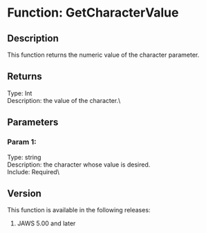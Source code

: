 # Function: GetCharacterValue

## Description

This function returns the numeric value of the character parameter.

## Returns

Type: Int\
Description: the value of the character.\

## Parameters

### Param 1:

Type: string\
Description: the character whose value is desired.\
Include: Required\

## Version

This function is available in the following releases:

1.  JAWS 5.00 and later
